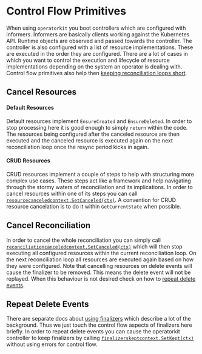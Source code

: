# Control Flow Primitives

When using `operatorkit` you boot controllers which are configured with
informers. Informers are basically clients working against the Kubernetes API.
Runtime objects are observed and passed towards the controller. The controller
is also configured with a list of resource implementations. These are executed
in the order they are configured. There are a lot of cases in which you want to
control the execution and lifecycle of resource implementations depending on the
system an operator is dealing with. Control flow primitives also help then
[keeping reconciliation loops short](keeping_reconciliation_loops_short.md).

## Cancel Resources

#### Default Resources

Default resources implement `EnsureCreated` and `EnsureDeleted`. In order to
stop processing here it is good enough to simply `return` within the code. The
resources being configured after the canceled resource are then executed and the
canceled resource is executed again on the next reconciliation loop once the
resync period kicks in again.

#### CRUD Resources

CRUD resources implement a couple of steps to help with structuring more complex
use cases. These steps act like a framework and help navigating through the
stormy waters of reconciliation and its implications. In order to cancel
resources within one of its steps you can call
[`resourcecanceledcontext.SetCanceled(ctx)`](https://github.com/giantswarm/kvm-operator/blob/de7e109f4a652b785bbcf4214a1c8e028bf0eed4/service/controller/v12/resource/namespace/current.go#L66).
A convention for CRUD resource cancelation is to do it within `GetCurrentState`
when possible.

## Cancel Reconciliation

In order to cancel the whole reconciliation you can simply call
[`reconciliationcanceledcontext.SetCanceled(ctx)`](https://github.com/giantswarm/kvm-operator/blob/de7e109f4a652b785bbcf4214a1c8e028bf0eed4/service/controller/v12/resource/namespace/current.go#L45)
which will then stop executing all configured resources within the current
reconciliation loop. On the next reconciliation loop all resources are executed
again based on how they were configured. Note that cancelling resources on
delete events will cause the finalizer to be removed. This means the delete
event will not be replayed. When this behaviour is not desired check on how to
[repeat delete events](#repeat-delete-events).

## Repeat Delete Events

There are separate docs about [using finalizers](using_finalizers.md) which
describe a lot of the background. Thus we just touch the control flow aspects of
finalizers here briefly. In order to repeat delete events you can cause the
operatorkit controller to keep finalizers by calling
[`finalizerskeptcontext.SetKept(ctx)`](https://github.com/giantswarm/kvm-operator/blob/de7e109f4a652b785bbcf4214a1c8e028bf0eed4/service/controller/v12/resource/namespace/current.go#L67)
without using errors for control flow.
